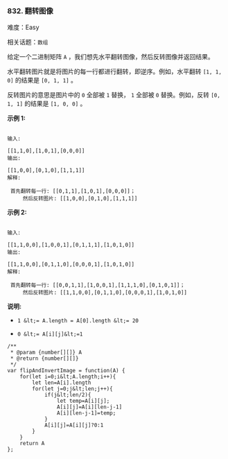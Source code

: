 ### 832. 翻转图像

难度：Easy

相关话题：`数组`

给定一个二进制矩阵 `A` ，我们想先水平翻转图像，然后反转图像并返回结果。



水平翻转图片就是将图片的每一行都进行翻转，即逆序。例如，水平翻转 `[1, 1, 0]` 的结果是 `[0, 1, 1]` 。



反转图片的意思是图片中的 `0` 全部被 `1` 替换， `1` 全部被 `0` 替换。例如，反转 `[0, 1, 1]` 的结果是 `[1, 0, 0]` 。



 **示例 1:** 





```

输入: 

[[1,1,0],[1,0,1],[0,0,0]]
输出: 

[[1,0,0],[0,1,0],[1,1,1]]
解释:

 首先翻转每一行: [[0,1,1],[1,0,1],[0,0,0]]；
     然后反转图片: [[1,0,0],[0,1,0],[1,1,1]]

```

 **示例 2:** 





```

输入: 

[[1,1,0,0],[1,0,0,1],[0,1,1,1],[1,0,1,0]]
输出: 

[[1,1,0,0],[0,1,1,0],[0,0,0,1],[1,0,1,0]]
解释:

 首先翻转每一行: [[0,0,1,1],[1,0,0,1],[1,1,1,0],[0,1,0,1]]；
     然后反转图片: [[1,1,0,0],[0,1,1,0],[0,0,0,1],[1,0,1,0]]

```

 **说明:** 





*  `1 &lt;= A.length = A[0].length &lt;= 20` 

*  `0 &lt;= A[i][j]&lt;=1` 






```
/**
 * @param {number[][]} A
 * @return {number[][]}
 */
var flipAndInvertImage = function(A) {
    for(let i=0;i&lt;A.length;i++){
        let len=A[i].length
        for(let j=0;j&lt;len;j++){
            if(j&lt;len/2){
                let temp=A[i][j];
                A[i][j]=A[i][len-j-1]
                A[i][len-j-1]=temp;
            }
            A[i][j]=A[i][j]?0:1
        }
    }
    return A
};



```
